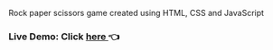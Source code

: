 Rock paper scissors game created using HTML, CSS and JavaScript

<h3>
  Live Demo: Click <a href="https://jonathan653.github.io/rock-paper-scissors/">here </a> 👈
</h3>
